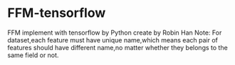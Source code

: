 # FFM-tensorflow
FFM implement with tensorflow by Python
create by Robin Han
Note: For dataset,each feature must have unique name,which means each pair of features should
have different name,no matter whether they belongs to the same field or not.
